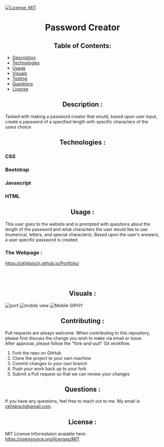  [![License: MIT](https://img.shields.io/badge/License-MIT-yellow.svg)](https://opensource.org/licenses/MIT)
# <div align="center"> Password Creator</div>

## <div align="center">Table of Contents:
<ul>
<li><a href="#description">Description</a></li>
<li><a href="#technologies">Technologies</a></li>
<li><a href="#usage">Usage</a></li>
<li><a href="#visuals">Visuals</a></li>
<li><a href="#testing">Testing</a></li>
<li><a href="#questions">Questions</a></li>
<li><a href="#license">License</a></li>
</ul>
</div>


## <div align="center"> Description : </div>
Tasked with making a password creator that would, based upon user input, create a password of a specified length with specific characters of the users choice 

## <div align="center"> Technologies :</div>
### CSS
### Bootstrap
### Javascript
### HTML



## <div align="center">  Usage :</div>
This user goes to the website and is prompted with questions about the length of the password and what characters the user would like to use (numerical, letters, and special characters).  Based upon the user's answers, a user specific password is created.  

### The Webpage :
https://ckhilpisch.github.io/Portfolio/

<br>
<br>

## <div align="center"> Visuals :</div>
![port](./assets/port1.png) 
![mobile view](assets/Iphone.png)
![Mobile GIPHY](assets/mobile.gif)


## <div align="center"> Contributing :</div>

Pull requests are always welcome.  When contributing to this repository, please first discuss the change you wish to make via email or issue.  
After approval, please follow the "fork-and-pull" Git workflow.
<ol>
<li>Fork the repo on GitHub</li>
<li>Clone the project to your own machine</li>
<li>Commit changes to your own branch</li>
<li>Push your work back up to your fork</li>
<li>Submit a Pull request so that we can review your changes</li>
</ol>

## <div align="center"> Questions : </div>

If you have any questions, feel free to reach out to me.   My email is ckhilpisch@gmail.com.

## <div align="center"> License : </div>

MIT License
Informataion avaiable here: 
https://opensource.org/licenses/MIT



